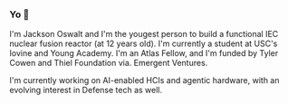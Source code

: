 ### Yo 👋

I'm Jackson Oswalt and I'm the yougest person to build a functional IEC nuclear fusion reactor (at 12 years old). I'm currently a student at USC's Iovine and Young Academy. I'm an Atlas Fellow, and I'm funded by Tyler Cowen and Thiel Foundation via. Emergent Ventures.

I'm currently working on AI-enabled HCIs and agentic hardware, with an evolving interest in Defense tech as well.

<!--
**JacksonOswalt/JacksonOswalt** is a ✨ _special_ ✨ repository because its `README.md` (this file) appears on your GitHub profile.

Here are some ideas to get you started:

- 🔭 I’m currently working on ...
- 🌱 I’m currently learning ...
- 👯 I’m looking to collaborate on ...
- 🤔 I’m looking for help with ...
- 💬 Ask me about ...
- 📫 How to reach me: ...
- 😄 Pronouns: ...
- ⚡ Fun fact: ...
-->
